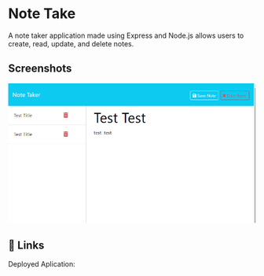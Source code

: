 # Note Take

A note taker application made using Express and Node.js allows users to create, read, update, and delete notes.



## Screenshots

![App Screenshot](./screenshot/Screenshot.png)


## 🔗 Links
Deployed Aplication: